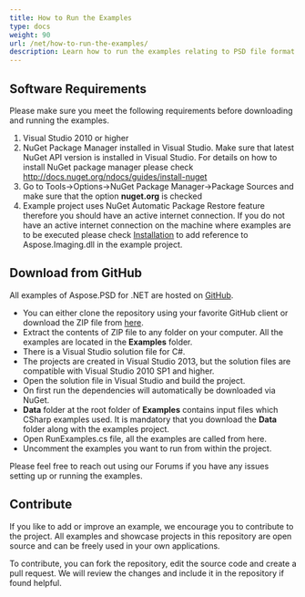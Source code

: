 ```yaml
---
title: How to Run the Examples
type: docs
weight: 90
url: /net/how-to-run-the-examples/
description: Learn how to run the examples relating to PSD file format library that are hosted on GitHub.
---
```


## **Software Requirements**
Please make sure you meet the following requirements before downloading and running the examples.

1. Visual Studio 2010 or higher
1. NuGet Package Manager installed in Visual Studio. Make sure that latest NuGet API version is installed in Visual Studio. For details on how to install NuGet package manager please check <http://docs.nuget.org/ndocs/guides/install-nuget>
1. Go to Tools->Options->NuGet Package Manager->Package Sources and make sure that the option **nuget.org** is checked
1. Example project uses NuGet Automatic Package Restore feature therefore you should have an active internet connection. If you do not have an active internet connection on the machine where examples are to be executed please check [Installation](/psd/net/installation/) to add reference to Aspose.Imaging.dll in the example project.
## **Download from GitHub**
All examples of Aspose.PSD for .NET are hosted on [GitHub](https://github.com/aspose-psd/Aspose.PSD-for-.NET).

- You can either clone the repository using your favorite GitHub client or download the ZIP file from [here](https://github.com/aspose-psd/Aspose.PSD-for-.NET/archive/master.zip).
- Extract the contents of ZIP file to any folder on your computer. All the examples are located in the **Examples** folder.
- There is a Visual Studio solution file for C#.
- The projects are created in Visual Studio 2013, but the solution files are compatible with Visual Studio 2010 SP1 and higher.
- Open the solution file in Visual Studio and build the project.
- On first run the dependencies will automatically be downloaded via NuGet.
- **Data** folder at the root folder of **Examples** contains input files which CSharp examples used. It is mandatory that you download the **Data** folder along with the examples project.
- Open RunExamples.cs file, all the examples are called from here.
- Uncomment the examples you want to run from within the project.

Please feel free to reach out using our Forums if you have any issues setting up or running the examples.
## **Contribute**
If you like to add or improve an example, we encourage you to contribute to the project. All examples and showcase projects in this repository are open source and can be freely used in your own applications.

To contribute, you can fork the repository, edit the source code and create a pull request. We will review the changes and include it in the repository if found helpful.
